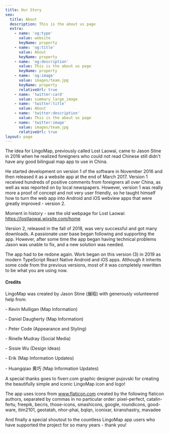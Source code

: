 ```yaml
---
title: Our Story
seo:
  title: About
  description: This is the about us page
  extra:
    - name: 'og:type'
      value: website
      keyName: property
    - name: 'og:title'
      value: About
      keyName: property
    - name: 'og:description'
      value: This is the about us page
      keyName: property
    - name: 'og:image'
      value: images/team.jpg
      keyName: property
      relativeUrl: true
    - name: 'twitter:card'
      value: summary_large_image
    - name: 'twitter:title'
      value: About
    - name: 'twitter:description'
      value: This is the about us page
    - name: 'twitter:image'
      value: images/team.jpg
      relativeUrl: true
layout: page
---
```

The idea for LingoMap, previously called Lost Laowai, came to Jason Stine in 2016 when he realized foreigners who could not read Chinese still didn't have any good bilingual map app to use in China.

He started development on version 1 of the software in November 2016 and then released it as a website app at the end of March 2017. Version 1 received hundreds of positive comments from foreigners all over China, as well as was reported on by local newspapers. However, version 1 was really more a proof of concept and not very user friendly, so he taught himself how to turn the web app into Android and iOS webview apps that were greatly improved - version 2.

Moment in history - see the old webpage for Lost Laowai: <https://lostlaowai.wixsite.com/home>

Version 2, released in the fall of 2018, was very successful and got many downloads. A passionate user base began following and supporting the app. However, after some time the app began having technical problems Jason was unable to fix, and a new solution was needed.

The app had to be redone again. Work began on this version (3) in 2019 as modern TypeScript React Native Android and iOS apps. Although it inherits some code from the previous versions, most of it was completely rewritten to be what you are using now.

#### Credits

LingoMap was created by Jason Stine (展昭) with generously volunteered help from:

\- Kevin Mulligan (Map Information)

\- Daniel Daugherty (Map Information)

\- Peter Code (Appearance and Styling)

\- Rinelle Mudray (Social Media)

\- Sissie Wu (Design Ideas)

\- Erik (Map Information Updates)

\- Huangqiao 黄巧 (Map Information Updates)

A special thanks goes to fiverr.com graphic designer pujovski for creating the beautifully simple and iconic LingoMap icon and logo!

The app uses icons from www.flaticon.com created by the following flaticon authors, separated by commas in no particular order: pixel-perfect, catalin-fertu, freepik, becris, those-icons, smashicons, google, roundicons, good-ware, itim2101, geotatah, nhor-phai, bqlqn, iconixar, kiranshastry, mavadee

And finally a special shoutout to the countless LingoMap app users who have supported the project for so many years - thank you!
